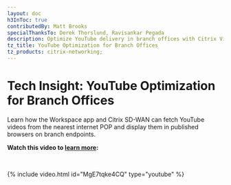 ```yaml
---
layout: doc
h3InToc: true
contributedBy: Matt Brooks
specialThanksTo: Derek Thorslund, Ravisankar Pegada
description: Optimize YouTube delivery in branch offices with Citrix Virtual Apps and Desktops and Citrix SD-WAN.
tz_title: YouTube Optimization for Branch Offices
tz_products: citrix-networking;
---
```

# Tech Insight: YouTube Optimization for Branch Offices

Learn how the Workspace app and Citrix SD-WAN can fetch YouTube videos from the nearest internet POP and display them in published browsers on branch endpoints.

**Watch this video to [learn more](https://www.youtube.com/watch?v=MgE7tqke4CQ):**

&nbsp;

{% include video.html id="MgE7tqke4CQ" type="youtube" %}
